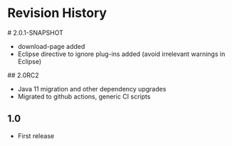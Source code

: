 # Revision History

# 2.0.1-SNAPSHOT
* download-page added
* Eclipse directive to ignore plug-ins added (avoid irrelevant warnings in Eclipse)


## 2.0RC2
* Java 11 migration and other dependency upgrades
* Migrated to github actions, generic CI scripts

## 1.0
* First release
